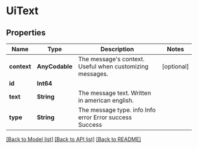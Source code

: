 # UiText

## Properties
Name | Type | Description | Notes
------------ | ------------- | ------------- | -------------
**context** | **AnyCodable** | The message&#39;s context. Useful when customizing messages. | [optional] 
**id** | **Int64** |  | 
**text** | **String** | The message text. Written in american english. | 
**type** | **String** | The message type. info Info error Error success Success | 

[[Back to Model list]](../README.md#documentation-for-models) [[Back to API list]](../README.md#documentation-for-api-endpoints) [[Back to README]](../README.md)


